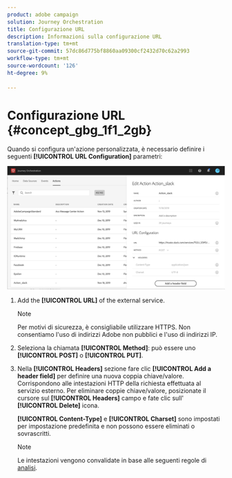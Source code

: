 ```yaml
---
product: adobe campaign
solution: Journey Orchestration
title: Configurazione URL
description: Informazioni sulla configurazione URL
translation-type: tm+mt
source-git-commit: 57dc86d775bf8860aa09300cf2432d70c62a2993
workflow-type: tm+mt
source-wordcount: '126'
ht-degree: 9%

---
```



# Configurazione URL {#concept_gbg_1f1_2gb}

Quando si configura un&#39;azione personalizzata, è necessario definire i seguenti **[!UICONTROL URL Configuration]** parametri:

![](../assets/journeyurlconfiguration.png)

1. Add the **[!UICONTROL URL]** of the external service.

   >[!NOTE]
   >
   >Per motivi di sicurezza, è consigliabile utilizzare HTTPS. Non consentiamo l&#39;uso di indirizzi  Adobe non pubblici e l&#39;uso di indirizzi IP.

1. Seleziona la chiamata **[!UICONTROL Method]**: può essere uno **[!UICONTROL POST]** o **[!UICONTROL PUT]**.
1. Nella **[!UICONTROL Headers]** sezione fare clic **[!UICONTROL Add a header field]** per definire una nuova coppia chiave/valore. Corrispondono alle intestazioni HTTP della richiesta effettuata al servizio esterno. Per eliminare coppie chiave/valore, posizionate il cursore sul **[!UICONTROL Headers]** campo e fate clic sull&#39; **[!UICONTROL Delete]** icona.

   **[!UICONTROL Content-Type]** e **[!UICONTROL Charset]** sono impostati per impostazione predefinita e non possono essere eliminati o sovrascritti.

   >[!NOTE]
   >
   >Le intestazioni vengono convalidate in base alle seguenti regole di [analisi](https://tools.ietf.org/html/rfc7230#section-3.2.4).
